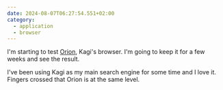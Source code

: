 ```yaml
---
date: 2024-08-07T06:27:54.551+02:00
category:
  - application
  - browser
---
```


I'm starting to test [Orion](https://kagi.com/orion/), Kagi's browser. I'm going to keep it for a few weeks and see the result.

I've been using Kagi as my main search engine for some time and I love it. Fingers crossed that Orion is at the same level.
